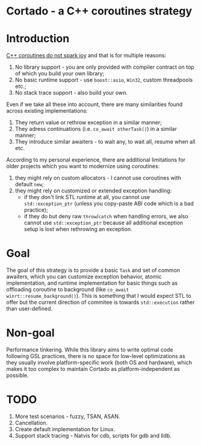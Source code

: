 # Cortado - a C++ coroutines strategy

# Introduction
[C++ coroutines do not spark joy](https://probablydance.com/2021/10/31/c-coroutines-do-not-spark-joy/) and that is for multiple reasons:
1) No library support - you are only provided with compiler contract on top of which you build your own library;
2) No basic runtime support - use `boost::asio`, `Win32`, custom threadpools etc.;
3) No stack trace support - also build your own.

Even if we take all these into account, there are many similarities found across existing implementations:
1) They return value or rethrow exception in a similar manner;
2) They adress continuations (i.e. `co_await otherTask()`) in a similar manner;
3) They introduce similar awaiters - to wait any, to wait all, resume when all etc.

According to my personal experience, there are additional limitations for older projects which you want to modernize using coroutines:
1) they might rely on custom allocators - I cannot use coroutines with default `new`;
2) they might rely on customized or extended exception handling:
    - if they don't link STL runtime at all, you cannot use `std::exception_ptr` (unless you copy-paste ABI code which is a bad practice);
	- if they do but deny raw `throw`/`catch` when handling errors, we also cannot use `std::exception_ptr` because all additional exception setup is lost when rethrowing an exception.

# Goal

The goal of this strategy is to provide a basic `Task` and set of common awaiters, which you can customize exception behavior, atomic implementation, and runtime implementation for basic things such as offloading coroutine to background (like `co_await winrt::resume_background()`). This is something that I would expect STL to offer but the current direction of commitee is towards `std::execution` rather than user-defined.

# Non-goal

Performance tinkering. While this library aims to write optimal code following GSL practices, there is no space for low-level optimizations as they usually involve platform-specific work (both OS and hardware), which makes it too complex to maintain Cortado as platform-independent as possible.

# TODO
1) More test scenarios - fuzzy, TSAN, ASAN.
2) Cancellation.
3) Create default implementation for Linux.
4) Support stack tracing - Natvis for cdb, scripts for gdb and lldb.
